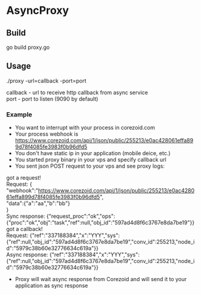 # AsyncProxy

## Build

go build proxy.go

## Usage

./proxy -url=callback -port=port

callback - url to receive http callback from async service
<br/>port - port to listen (9090 by default) 

### Example

- You want to interrupt with your process in corezoid.com 
- Your process webhook is https://www.corezoid.com/api/1/json/public/255213/e0ac428061effa899d78f4085fe3983f0b96dfd5
- You don't have static ip in your application (mobile deice, etc.)
- You started proxy binary in your vps and specify callback url
- You sent json POST request to your vps and see proxy logs: 

got a request!
<br/>Request: {
<br/>  "webhook":"https://www.corezoid.com/api/1/json/public/255213/e0ac428061effa899d78f4085fe3983f0b96dfd5",
<br/>  "data":{"a":"aa","b":"bb"}
<br/>}
<br/>Sync response: {"request_proc":"ok","ops":{"proc":"ok","obj":"task","ref":null,"obj_id":"597ad4d8f6c3767e8da7be19"}}
<br/>got a callback!
<br/>Request: {"ref":"337188384","x":"YYY","sys":{"ref":null,"obj_id":"597ad4d8f6c3767e8da7be19","conv_id":255213,"node_id":"5979c38b60e32776634c619a"}}
<br/>Async response: {"ref":"337188384","x":"YYY","sys":{"ref":null,"obj_id":"597ad4d8f6c3767e8da7be19","conv_id":255213,"node_id":"5979c38b60e32776634c619a"}}

- Proxy will wait async response from Corezoid and will send it to your application as sync response